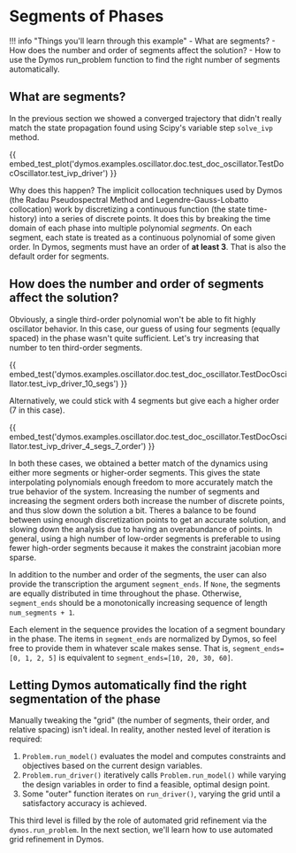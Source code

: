 # Segments of Phases

!!! info "Things you'll learn through this example"
    - What are segments?
    - How does the number and order of segments affect the solution?
    - How to use the Dymos run_problem function to find the right number of segments automatically.

## What are segments?

In the previous section we showed a converged trajectory that didn't really match the state propagation found using Scipy's variable step `solve_ivp` method.

{{ embed_test_plot('dymos.examples.oscillator.doc.test_doc_oscillator.TestDocOscillator.test_ivp_driver') }}

Why does this happen?
The implicit collocation techniques used by Dymos (the Radau Pseudospectral Method and Legendre-Gauss-Lobatto collocation) work by discretizing a continuous function (the state time-history) into a series of discrete points.
It does this by breaking the time domain of each phase into multiple polynomial _segments_.
On each segment, each state is treated as a continuous polynomial of some given order.
In Dymos, segments must have an order of **at least 3**.  That is also the default order for segments.

## How does the number and order of segments affect the solution?

Obviously, a single third-order polynomial won't be able to fit highly oscillator behavior.
In this case, our guess of using four segments (equally spaced) in the phase wasn't quite sufficient.
Let's try increasing that number to ten third-order segments.

{{ embed_test('dymos.examples.oscillator.doc.test_doc_oscillator.TestDocOscillator.test_ivp_driver_10_segs') }}

Alternatively, we could stick with 4 segments but give each a higher order (7 in this case).

{{ embed_test('dymos.examples.oscillator.doc.test_doc_oscillator.TestDocOscillator.test_ivp_driver_4_segs_7_order') }}

In both these cases, we obtained a better match of the dynamics using either more segments or higher-order segments.
This gives the state interpolating polynomials enough freedom to more accurately match the true behavior of the system.
Increasing the number of segments and increasing the segment orders both increase the number of discrete points, and thus slow down the solution a bit.
Theres a balance to be found between using enough discretization points to get an accurate solution, and slowing down the analysis due to having an overabundance of points.
In general, using a high number of low-order segments is preferable to using fewer high-order segments because it makes the constraint jacobian more sparse.

In addition to the number and order of the segments, the user can also provide the transcription the argument `segment_ends`.
If `None`, the segments are equally distributed in time throughout the phase.
Otherwise, `segment_ends` should be a monotonically increasing sequence of length `num_segments + 1`.

Each element in the sequence provides the location of a segment boundary in the phase.
The items in `segment_ends` are normalized by Dymos, so feel free to provide them in whatever scale makes sense.
That is, `segment_ends=[0, 1, 2, 5]` is equivalent to `segment_ends=[10, 20, 30, 60]`.

## Letting Dymos automatically find the right segmentation of the phase

Manually tweaking the "grid" (the number of segments, their order, and relative spacing) isn't ideal.
In reality, another nested level of iteration is required:

1. `Problem.run_model()` evaluates the model and computes constraints and objectives based on the current design variables.
2. `Problem.run_driver()` iteratively calls `Problem.run_model()` while varying the design variables in order to find a feasible, optimal design point.
3. Some "outer" function iterates on `run_driver()`, varying the grid until a satisfactory accuracy is achieved.

This third level is filled by the role of automated grid refinement via the `dymos.run_problem`.  In the next section, we'll learn how to use automated grid refinement in Dymos.



